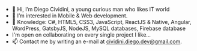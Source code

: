 - 👋 Hi, I’m Diego Cividini, a young curious man who likes IT world 
- 👀 I’m interested in Mobile & Web development.
- 🌱 Knowledge: C#, HTML5, CSS3, JavaScript, ReactJS & Native, Angular, WordPress, GatsbyJS, NodeJS, MySQL databases, Firebase database
- I'm open on collaborating on every single project I like...
- 📫 Contact me by writing an e-mail at cividini.diego.dev@gmail.com.

<!---
diegocividini/diegocividini is a ✨ special ✨ repository because its `README.md` (this file) appears on your GitHub profile.
You can click the Preview link to take a look at your changes.
--->
